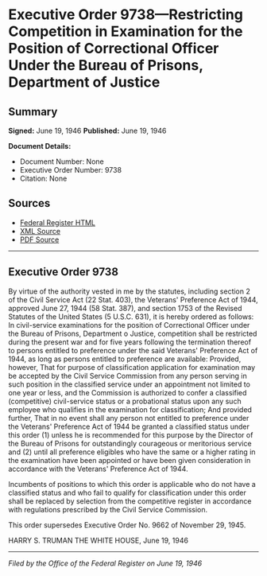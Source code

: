 # Executive Order 9738—Restricting Competition in Examination for the Position of Correctional Officer Under the Bureau of Prisons, Department of Justice

## Summary

**Signed:** June 19, 1946
**Published:** June 19, 1946

**Document Details:**
- Document Number: None
- Executive Order Number: 9738
- Citation: None

## Sources
- [Federal Register HTML](https://www.presidency.ucsb.edu/documents/executive-order-9738-restricting-competition-examination-for-the-position-correctional)
- [XML Source](None)
- [PDF Source](None)

---

## Executive Order 9738

By virtue of the authority vested in me by the statutes, including section 2 of the Civil Service Act (22 Stat. 403), the Veterans' Preference Act of 1944, approved June 27, 1944 (58 Stat. 387), and section 1753 of the Revised Statutes of the United States (5 U.S.C. 631), it is hereby ordered as follows:
In civil-service examinations for the position of Correctional Officer under the Bureau of Prisons, Department o Justice, competition shall be restricted during the present war and for five years following the termination thereof to persons entitled to preference under the said Veterans' Preference Act of 1944, as long as persons entitled to preference are available: Provided, however, That for purpose of classification application for examination may be accepted by the Civil Service Commission from any person serving in such position in the classified service under an appointment not limited to one year or less, and the Commission is authorized to confer a classified (competitive) civil-service status or a probational status upon any such employee who qualifies in the examination for classification; And provided further, That in no event shall any person not entitled to preference under the Veterans' Preference Act of 1944 be granted a classified status under this order (1) unless he is recommended for this purpose by the Director of the Bureau of Prisons for outstandingly courageous or meritorious service and (2) until all preference eligibles who have the same or a higher rating in the examination have been appointed or have been given consideration in accordance with the Veterans' Preference Act of 1944.

Incumbents of positions to which this order is applicable who do not have a classified status and who fail to qualify for classification under this order shall be replaced by selection from the competitive register in accordance with regulations prescribed by the Civil Service Commission.

This order supersedes Executive Order No. 9662 of November 29, 1945.

HARRY S. TRUMAN
THE WHITE HOUSE,
June 19, 1946

---

*Filed by the Office of the Federal Register on June 19, 1946*
